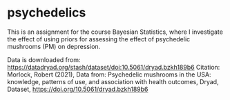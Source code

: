 # psychedelics

This is an assignment for the course Bayesian Statistics, where I investigate the effect of using priors for assessing the effect of psychedelic mushrooms (PM) on depression.

Data is downloaded from: https://datadryad.org/stash/dataset/doi:10.5061/dryad.bzkh189b6
Citation: Morlock, Robert (2021), Data from: Psychedelic mushrooms in the USA: knowledge, patterns of use, and association with health outcomes, Dryad, Dataset, https://doi.org/10.5061/dryad.bzkh189b6
